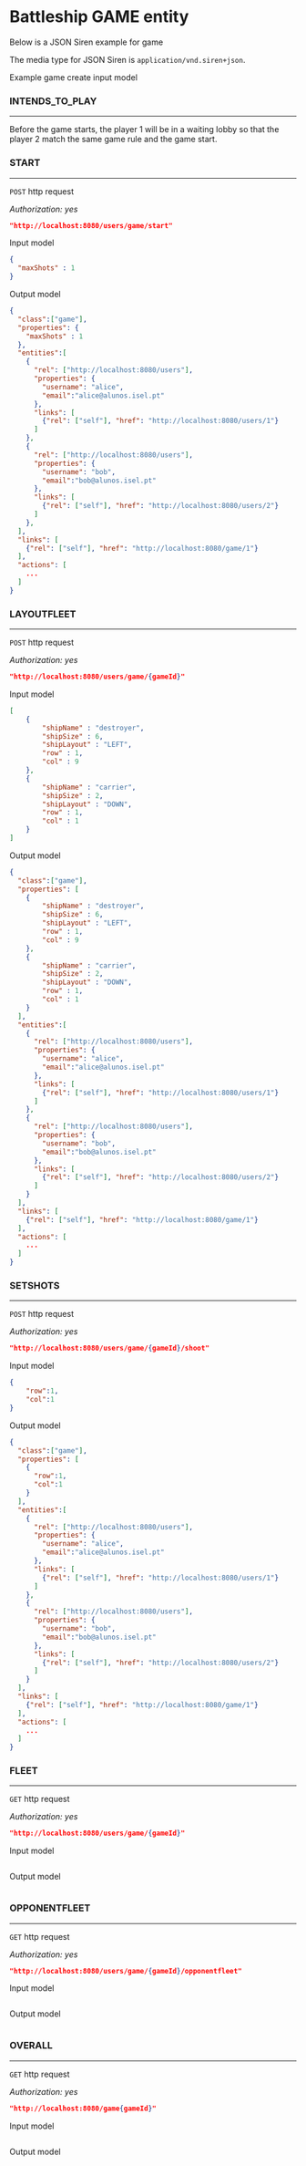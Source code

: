 # Battleship **GAME** entity

Below is a JSON Siren example for game

The media type for JSON Siren is `application/vnd.siren+json`.

Example game create input model

### **INTENDS_TO_PLAY**
- - -
Before the game starts, the player 1 will be in a waiting lobby so that the player 2 match the same game rule and the game start.

### **START**
- - -
``POST`` http request

*Authorization: yes*

```json
"http://localhost:8080/users/game/start"
```

Input model

```json
{
  "maxShots" : 1
}
```

Output model

```json
{
  "class":["game"],
  "properties": {
    "maxShots" : 1
  },
  "entities":[
    {
      "rel": ["http://localhost:8080/users"],
      "properties": {
        "username": "alice",
        "email":"alice@alunos.isel.pt"
      },
      "links": [
        {"rel": ["self"], "href": "http://localhost:8080/users/1"}
      ]
    },
    {
      "rel": ["http://localhost:8080/users"],
      "properties": {
        "username": "bob",
        "email":"bob@alunos.isel.pt"
      },
      "links": [
        {"rel": ["self"], "href": "http://localhost:8080/users/2"}
      ]
    },
  ],
  "links": [
    {"rel": ["self"], "href": "http://localhost:8080/game/1"}
  ],
  "actions": [
    ...
  ]
}
```

### **LAYOUTFLEET**
- - -
``POST`` http request

*Authorization: yes*

```json
"http://localhost:8080/users/game/{gameId}"
```

Input model

```json
[
    {
        "shipName" : "destroyer",
        "shipSize" : 6,
        "shipLayout" : "LEFT",
        "row" : 1,
        "col" : 9
    }, 
    {
        "shipName" : "carrier",
        "shipSize" : 2,
        "shipLayout" : "DOWN",
        "row" : 1,
        "col" : 1
    }
]
```

Output model

```json
{
  "class":["game"],
  "properties": [
    {
        "shipName" : "destroyer",
        "shipSize" : 6,
        "shipLayout" : "LEFT",
        "row" : 1,
        "col" : 9
    }, 
    {
        "shipName" : "carrier",
        "shipSize" : 2,
        "shipLayout" : "DOWN",
        "row" : 1,
        "col" : 1
    }
  ],
  "entities":[
    {
      "rel": ["http://localhost:8080/users"],
      "properties": {
        "username": "alice",
        "email":"alice@alunos.isel.pt"
      },
      "links": [
        {"rel": ["self"], "href": "http://localhost:8080/users/1"}
      ]
    },
    {
      "rel": ["http://localhost:8080/users"],
      "properties": {
        "username": "bob",
        "email":"bob@alunos.isel.pt"
      },
      "links": [
        {"rel": ["self"], "href": "http://localhost:8080/users/2"}
      ]
    }
  ],
  "links": [
    {"rel": ["self"], "href": "http://localhost:8080/game/1"}
  ],
  "actions": [
    ...
  ]
}
```

### **SETSHOTS**
- - -
``POST`` http request

*Authorization: yes*

```json
"http://localhost:8080/users/game/{gameId}/shoot"
```

Input model

```json
{
    "row":1,
    "col":1
}
```

Output model

```json
{
  "class":["game"],
  "properties": [
    {
      "row":1,
      "col":1
    }
  ],
  "entities":[
    {
      "rel": ["http://localhost:8080/users"],
      "properties": {
        "username": "alice",
        "email":"alice@alunos.isel.pt"
      },
      "links": [
        {"rel": ["self"], "href": "http://localhost:8080/users/1"}
      ]
    },
    {
      "rel": ["http://localhost:8080/users"],
      "properties": {
        "username": "bob",
        "email":"bob@alunos.isel.pt"
      },
      "links": [
        {"rel": ["self"], "href": "http://localhost:8080/users/2"}
      ]
    }
  ],
  "links": [
    {"rel": ["self"], "href": "http://localhost:8080/game/1"}
  ],
  "actions": [
    ...
  ]
}
```

### **FLEET**
- - -
``GET`` http request

*Authorization: yes*

```json
"http://localhost:8080/users/game/{gameId}"
```

Input model

```json

```

Output model

```json

```

### **OPPONENTFLEET**
- - -
``GET`` http request

*Authorization: yes*

```json
"http://localhost:8080/users/game/{gameId}/opponentfleet"
```

Input model

```json

```

Output model

```json

```

### **OVERALL**
- - -
``GET`` http request

*Authorization: yes*

```json
"http://localhost:8080/game{gameId}"
```

Input model

```json

```

Output model

```json

```